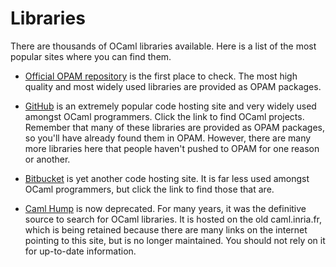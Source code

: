 <!-- ((! set title Libraries !)) ((! set learn !)) -->

# Libraries

There are thousands of OCaml libraries available. Here is a list of
the most popular sites where you can find them.

* [Official OPAM repository](http://opam.ocaml.org) is the first place
  to check. The most high quality and most widely used libraries are
  provided as OPAM packages.

* [GitHub](https://github.com/languages/OCaml) is an extremely popular
  code hosting site and very widely used amongst OCaml
  programmers. Click the link to find OCaml projects. Remember that
  many of these libraries are provided as OPAM packages, so you'll
  have already found them in OPAM. However, there are many more
  libraries here that people haven't pushed to OPAM for one reason or
  another.

* [Bitbucket](https://bitbucket.org/repo/all/relevance?name=ocaml&language=ocaml)
  is yet another code hosting site. It is far less used amongst OCaml
  programmers, but click the link to find those that are.

* [Caml Hump](http://caml.inria.fr/cgi-bin/hump.en.cgi) is now
 deprecated. For many years, it was the definitive source to search
 for OCaml libraries. It is hosted on the old caml.inria.fr, which is
 being retained because there are many links on the internet pointing
 to this site, but is no longer maintained. You should not rely on it
 for up-to-date information.

